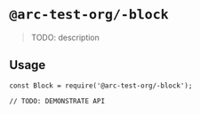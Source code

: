 # `@arc-test-org/-block`

> TODO: description

## Usage

```
const Block = require('@arc-test-org/-block');

// TODO: DEMONSTRATE API
```
